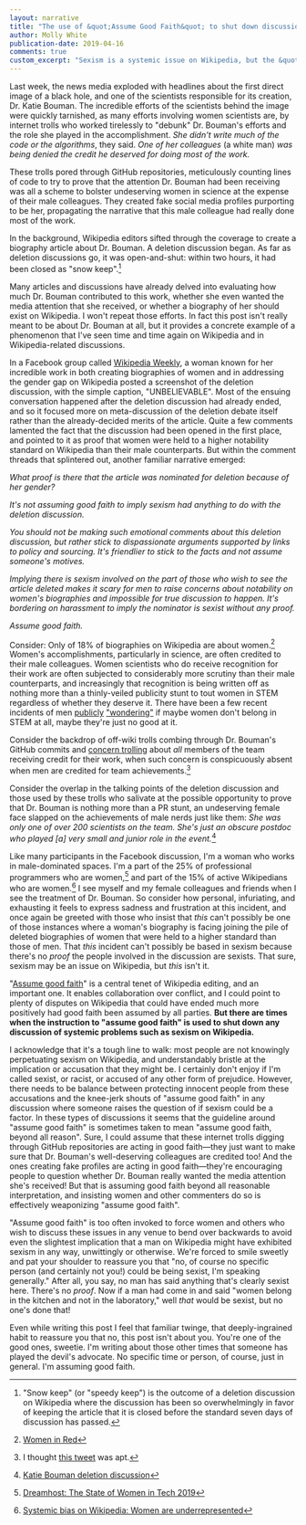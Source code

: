```yaml
---
layout: narrative
title: "The use of &quot;Assume Good Faith&quot; to shut down discussions about sexism on Wikipedia"
author: Molly White
publication-date: 2019-04-16
comments: true
custom_excerpt: "Sexism is a systemic issue on Wikipedia, but the &quot;Assume Good Faith&quot; guideline is too often used to shut down any discussion of specifics."
---
```


Last week, the news media exploded with headlines about the first direct image of a black hole, and one of the scientists responsible for its creation, Dr. Katie Bouman. The incredible efforts of the scientists behind the image were quickly tarnished, as many efforts involving women scientists are, by internet trolls who worked tirelessly to "debunk" Dr. Bouman's efforts and the role she played in the accomplishment. _She didn't write much of the code or the algorithms_, they said. _One of her colleagues_ (a white man) _was being denied the credit he deserved for doing most of the work._

These trolls pored through GitHub repositories, meticulously counting lines of code to try to prove that the attention Dr. Bouman had been receiving was all a scheme to bolster undeserving women in science at the expense of their male colleagues. They created fake social media profiles purporting to be her, propagating the narrative that this male colleague had really done most of the work.

In the background, Wikipedia editors sifted through the coverage to create a biography article about Dr. Bouman. A deletion discussion began. As far as deletion discussions go, it was open-and-shut: within two hours, it had been closed as "snow keep".[^fn1]

Many articles and discussions have already delved into evaluating how much Dr. Bouman contributed to this work, whether she even wanted the media attention that she received, or whether a biography of her should exist on Wikipedia. I won't repeat those efforts. In fact this post isn't really meant to be about Dr. Bouman at all, but it provides a concrete example of a phenomenon that I've seen time and time again on Wikipedia and in Wikipedia-related discussions.

In a Facebook group called [Wikipedia Weekly](https://www.facebook.com/groups/wikipediaweekly/), a woman known for her incredible work in both creating biographies of women and in addressing the gender gap on Wikipedia posted a screenshot of the deletion discussion, with the simple caption, "UNBELIEVABLE". Most of the ensuing conversation happened after the deletion discussion had already ended, and so it focused more on meta-discussion of the deletion debate itself rather than the already-decided merits of the article. Quite a few comments lamented the fact that the discussion had been opened in the first place, and pointed to it as proof that women were held to a higher notability standard on Wikipedia than their male counterparts. But within the comment threads that splintered out, another familiar narrative emerged:

_What proof is there that the article was nominated for deletion because of her gender?_

_It's not assuming good faith to imply sexism had anything to do with the deletion discussion._

_You should not be making such emotional comments about this deletion discussion, but rather stick to dispassionate arguments supported by links to policy and sourcing. It's friendlier to stick to the facts and not assume someone's motives._

_Implying there is sexism involved on the part of those who wish to see the article deleted makes it scary for men to raise concerns about notability on women's biographies and impossible for true discussion to happen. It's bordering on harassment to imply the nominator is sexist without any proof._

_Assume good faith._

Consider: Only of 18% of biographies on Wikipedia are about women.[^fn2] Women's accomplishments, particularly in science, are often credited to their male colleagues. Women scientists who do receive recognition for their work are often subjected to considerably more scrutiny than their male counterparts, and increasingly that recognition is being written off as nothing more than a thinly-veiled publicity stunt to tout women in STEM regardless of whether they deserve it. There have been a few recent incidents of men [publicly](https://gizmodo.com/exclusive-heres-the-full-10-page-anti-diversity-screed-1797564320) ["wondering"](https://www.theguardian.com/science/2018/oct/01/physics-was-built-by-men-cern-scientist-alessandro-strumia-remark-sparks-fury) if maybe women don't belong in STEM at all, maybe they're just no good at it.

Consider the backdrop of off-wiki trolls combing through Dr. Bouman's GitHub commits and [concern trolling](https://geekfeminism.wikia.org/wiki/Concern_troll) about _all_ members of the team receiving credit for their work, when such concern is conspicuously absent when men are credited for team achievements.[^fn3]

Consider the overlap in the talking points of the deletion discussion and those used by these trolls who salivate at the possible opportunity to prove that Dr. Bouman is nothing more than a PR stunt, an undeserving female face slapped on the achievements of male nerds just like them: _She was only one of over 200 scientists on the team. She's just an obscure postdoc who played [a] very small and junior role in the event._[^fn4]

Like many participants in the Facebook discussion, I'm a woman who works in male-dominated spaces. I'm a part of the 25% of professional programmers who are women,[^fn5] and part of the 15% of active Wikipedians who are women.[^fn6] I see myself and my female colleagues and friends when I see the treatment of Dr. Bouman. So consider how personal, infuriating, and exhausting it feels to express sadness and frustration at this incident, and once again be greeted with those who insist that _this_ can't possibly be one of those instances where a woman's biography is facing joining the pile of deleted biographies of women that were held to a higher standard than those of men. That _this_ incident can't possibly be based in sexism because there's no _proof_ the people involved in the discussion are sexists. That sure, sexism may be an issue on Wikipedia, but _this_ isn't it.

"[Assume good faith](https://en.wikipedia.org/wiki/Wikipedia:Assume_good_faith)" is a central tenet of Wikipedia editing, and an important one. It enables collaboration over conflict, and I could point to plenty of disputes on Wikipedia that could have ended much more positively had good faith been assumed by all parties. **But there are times when the instruction to "assume good faith" is used to shut down any discussion of systemic problems such as sexism on Wikipedia.**

I acknowledge that it's a tough line to walk: most people are not knowingly perpetuating sexism on Wikipedia, and understandably bristle at the implication or accusation that they might be. I certainly don't enjoy if I'm called sexist, or racist, or accused of any other form of prejudice. However, there needs to be balance between protecting innocent people from these accusations and the knee-jerk shouts of "assume good faith" in any discussion where someone raises the question of if sexism could be a factor. In these types of discussions it seems that the guideline around "assume good faith" is sometimes taken to mean "assume good faith, beyond all reason". Sure, I could assume that these internet trolls digging through GitHub repositories are acting in good faith—they just want to make sure that Dr. Bouman's well-deserving colleagues are credited too! And the ones creating fake profiles are acting in good faith—they're encouraging people to question whether Dr. Bouman really wanted the media attention she's received! But that is assuming good faith beyond all reasonable interpretation, and insisting women and other commenters do so is effectively weaponizing "assume good faith".

"Assume good faith" is too often invoked to force women and others who wish to discuss these issues in any venue to bend over backwards to avoid even the slightest implication that a man on Wikipedia might have exhibited sexism in any way, unwittingly or otherwise. We're forced to smile sweetly and pat your shoulder to reassure you that "no, of course no specific person (and certainly not you!) could be being sexist, I'm speaking generally." After all, you say, no man has said anything that's clearly sexist here. There's no _proof_. Now if a man had come in and said "women belong in the kitchen and not in the laboratory," well _that_ would be sexist, but no one's done that!

Even while writing this post I feel that familiar twinge, that deeply-ingrained habit to reassure you that no, this post isn't about you. You're one of the good ones, sweetie. I'm writing about those other times that someone has played the devil's advocate. No specific time or person, of course, just in general. I'm assuming good faith.

[^fn1]: "Snow keep" (or "speedy keep") is the outcome of a deletion discussion on Wikipedia where the discussion has been so overwhelmingly in favor of keeping the article that it is closed before the standard seven days of discussion has passed.
[^fn2]: [Women in Red](https://en.wikipedia.org/wiki/Wikipedia:WikiProject_Women_in_Red)
[^fn3]: I thought [this tweet](https://twitter.com/backslash/status/1117083303561928705) was apt.
[^fn4]: [Katie Bouman deletion discussion](https://en.wikipedia.org/wiki/Wikipedia:Articles_for_deletion/Katie_Bouman)
[^fn5]: [Dreamhost: The State of Women in Tech 2019](https://www.dreamhost.com/blog/state-of-women-in-tech/)
[^fn6]: [Systemic bias on Wikipedia: Women are underrepresented](https://en.wikipedia.org/wiki/Wikipedia:Systemic_bias#Women_are_underrepresented)
